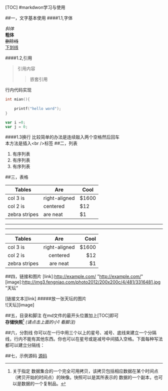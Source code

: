 [TOC]
#markdwon学习与使用

##一，文字基本使用
####1.1,字体

*斜体* <br>
**粗体**<br>
~~删除线~~ <br>
<u>下划线</u>

####1.2,引用
>引用内容
>>嵌套引用

行内代码实现
```C
int mian(){
	
	printf("hello word");
}
```

```javascript
var i =0;
var j = 0;
```
####1.3换行
比较简单的办法是连续敲入两个空格然后回车  
本方法是插入<br /\>标签
##二，列表
1. 有序列表
2. 有序列表
3. 有序列表 

##三，表格

| Tables        | Are           | Cool  |
| ------------- |-------------| -----|
| col 3 is      | right-aligned | $1600 |
| col 2 is      | centered      |   $12 |
| zebra stripes | are neat      |    $1 |  

****
****
| Tables        | Are           | Cool  |
| ------------- |:-------------:| -----:|
| col 3 is      | right-aligned | $1600 |
| col 2 is      | centered      |   $12 |
| zebra stripes | are neat      |    $1 |

##四，链接和图片 
[link]:http://example.com/ "http://example.com/"
[image]:http://img3.fengniao.com/photo2012/200x200c/4/481/3316481.jpg "天坛"
 <!-- 链接有两个参数  第一个是具体要跳转的地址  第二个是鼠标放上去后的提示问题吧 -->
[链接文本][link]
#####放一张天坛的图片<br>
![天坛][image]


##五，目录和脚注
在md文件的最开头位置加上[TOC]即可   
**存储快照**[^flashphoto] *(请点击上面的小1 看脚注)*
[^flashphoto]:关于指定 数据集合的一个完全可用拷贝，该拷贝包括相应数据在某个时间点（拷贝开始的时间点）的映像。快照可以是其所表示的 数据的一个副本，也可以是数据的一个复制品。

##六，分割线
你可以在一行中用三个以上的星号、减号、底线来建立一个分隔线，行内不能有其他东西。你也可以在星号或是减号中间插入空格。下面每种写法都可以建立分隔线：



##七，示例源码
[源码](http://example.com/ "http://example.com/")
